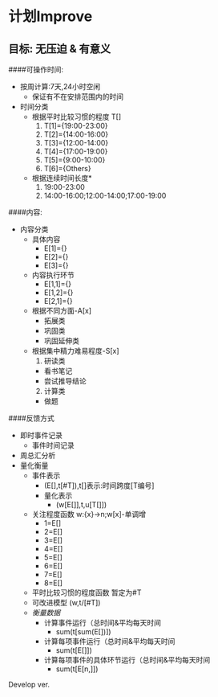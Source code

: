 计划Improve
=
目标: 无压迫 & 有意义
-
####可操作时间:  
* 按周计算:7天,24小时空闲  
  * 保证有不在安排范围内的时间  
* 时间分类
  * 根据平时比较习惯的程度 T[]
    1. T[1]={19:00-23:00}
    2. T[2]={14:00-16:00}
    3. T[3]={12:00-14:00}
    4. T[4]={17:00-19:00}
    5. T[5]={9:00-10:00}
    6. T[6]={Others}
  * 根据连续时间长度*
    1. 19:00-23:00
    2. 14:00-16:00;12:00-14:00;17:00-19:00 

####内容:
* 内容分类
  * 具体内容
    * E[1]={}
    * E[2]={}
    * E[3]={}
  * 内容执行环节
    * E[1,1]={}
    * E[1,2]={}
    * E[2,1]={}
  * 根据不同方面-A[x]
    * 拓展类
    * 巩固类
    * 巩固延伸类
  * 根据集中精力难易程度-S[x]
    1. 研读类
      * 看书笔记
      * 尝试推导结论
    2. 计算类
      * 做题

####反馈方式
* 即时事件记录
  * 事件时间记录
* 周总汇分析
* 量化衡量
  * 事件表示
    * (E[],t[#T]),t[]表示:时间跨度[T编号]
    * 量化表示
      * (w[E[]],t,u[T[]])
  * 关注程度函数 w:{x}→n;w[x]-单调增
    * 1=E[]
    * 2=E[]
    * 3=E[]
    * 4=E[]
    * 5=E[]
    * 6=E[]
    * 7=E[]
    * 8=E[]
  * 平时比较习惯的程度函数 暂定为#T
  * 可改进模型 (w,t/[#T])
  * *衡量数据*
    * 计算事件运行（总时间&平均每天时间
      * sum(t[sum(E[])]) 
    * 计算每项事件运行（总时间&平均每天时间
      * sum(t[E[]]) 
    * 计算每项事件的具体环节运行（总时间&平均每天时间
      * sum(t[E[n,]]) 

Develop ver.
